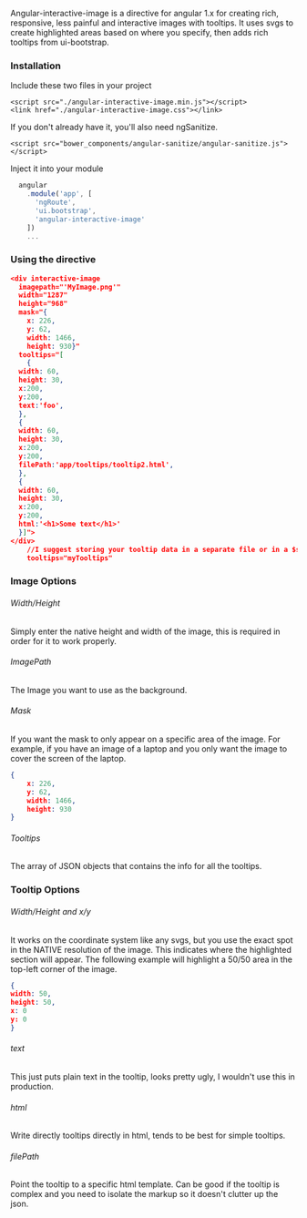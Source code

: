 
Angular-interactive-image is a directive for angular 1.x for creating rich, responsive, less painful and interactive images with tooltips. 
It uses svgs to create highlighted areas based on where you specify, then adds rich tooltips from ui-bootstrap. 

### Installation
Include these two files in your project
```
<script src="./angular-interactive-image.min.js"></script>
<link href="./angular-interactive-image.css"></link>
```
If you don't already have it, you'll also need ngSanitize. 
```
<script src="bower_components/angular-sanitize/angular-sanitize.js"></script>
```
Inject it into your module

```javascript
  angular
    .module('app', [
      'ngRoute',
      'ui.bootstrap',
      'angular-interactive-image'
    ])
    ...
```

### Using the directive
```json
<div interactive-image 
  imagepath="'MyImage.png'"
  width="1287" 
  height="968"
  mask="{
  	x: 226, 
    y: 62,
    width: 1466, 
    height: 930}"
  tooltips="[
    {
  width: 60,
  height: 30,
  x:200,
  y:200,
  text:'foo',
  },
  {
  width: 60,
  height: 30,
  x:200,
  y:200,
  filePath:'app/tooltips/tooltip2.html',
  },
  {
  width: 60,
  height: 30,
  x:200,
  y:200,
  html:'<h1>Some text</h1>'
  }]">
</div>
    //I suggest storing your tooltip data in a separate file or in a $scope variable, then referring to it like
    tooltips="myTooltips"
```

### Image Options

###### Width/Height
Simply enter the native height and width of the image, this is required in order for it to work properly.

###### ImagePath
The Image you want to use as the background.

###### Mask
If you want the mask to only appear on a specific area of the image. For example, if you have an image of a laptop and you only want the image to cover the screen of the laptop.
```json
{
  	x: 226, 
    y: 62,
    width: 1466, 
    height: 930
}
```
###### Tooltips
The array of JSON objects that contains the info for all the tooltips. 

### Tooltip Options

###### Width/Height and x/y
It works on the coordinate system like any svgs, but you use the exact spot in the NATIVE resolution of the image. This indicates where the highlighted section will appear. The following example will highlight a 50/50 area in the top-left corner of the image.
```json
{
width: 50,
height: 50,
x: 0
y: 0
}
```
###### text 
This just puts plain text in the tooltip, looks pretty ugly, I wouldn't use this in production.

###### html
Write directly tooltips directly in html, tends to be best for simple tooltips.

###### filePath

Point the tooltip to a specific html template. Can be good if the tooltip is complex and you need to isolate the markup so it doesn't clutter up the json.

